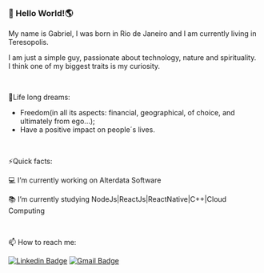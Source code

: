 ###  👋 Hello World!🌎

My name is Gabriel, I was born in Rio de Janeiro and 
I am currently living in Teresopolis.

I am just a simple guy, passionate about technology, nature 
and spirituality.<br>
I think one of my biggest traits is my curiosity.<br> 

<br>

🎁Life long dreams:
- Freedom(in all its aspects: financial, geographical, of choice, and ultimately from ego...);
- Have a positive impact on people´s lives.

<br>

⚡Quick facts:

💻 I’m currently working on Alterdata Software

📚 I’m currently studying NodeJs|ReactJs|ReactNative|C++|Cloud Computing

<br>

📫 How to reach me: 

[![Linkedin Badge](https://img.shields.io/badge/-LinkedIn-blue?style=flat-square&logo=Linkedin&logoColor=white&link=https://www.linkedin.com/in/garccosta)](https://www.linkedin.com/in/garccosta)
[![Gmail Badge](https://img.shields.io/badge/-Gmail-c14438?style=flat-square&logo=Gmail&logoColor=white&link=mailto:garccosta@gmail.com)](mailto:garccosta@gmail.com)


<!--
**Garccosta/Garccosta** is a ✨ _special_ ✨ repository because its `README.md` (this file) appears on your GitHub profile.

